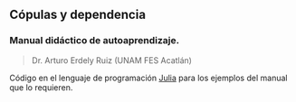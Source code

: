 ## Cópulas y dependencia
### Manual didáctico de autoaprendizaje.
>Dr. Arturo Erdely Ruiz (UNAM FES Acatlán)

Código en el lenguaje de programación [Julia](https://julialang.org/) para los ejemplos del manual que lo requieren.
